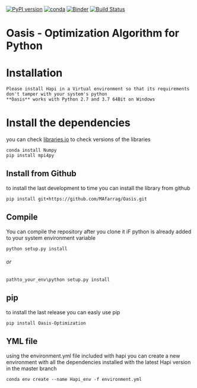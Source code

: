 [![PyPI version](https://badge.fury.io/py/Oasis-Optimization.svg)](https://badge.fury.io/py/Oasis-Optimization)
[![conda](https://anaconda.org/mafarrag/oasis/badges/version.svg)](https://anaconda.org/MAfarrag/oasis)
[![Binder](https://mybinder.org/badge_logo.svg)](https://mybinder.org/v2/gh/MAfarrag/Oasis/master)
[![Build Status](https://travis-ci.org/MAfarrag/Oasis.svg?branch=master)](https://travis-ci.org/MAfarrag/Oasis)

Oasis - Optimization Algorithm for Python 
===================================================================== 


Installation
============
```
Please install Hapi in a Virtual environment so that its requirements don't tamper with your system's python
**Oasis** works with Python 2.7 and 3.7 64Bit on Windows
```
# Install the dependencies
you can check [libraries.io](https://libraries.io/pypi/Oasis-Optimization) to check versions of the libraries
```
conda install Numpy
pip install mpi4py

```

## Install from Github
to install the last development to time you can install the library from github
```
pip install git+https://github.com/MAfarrag/Oasis.git
```
## Compile 
You can compile the repository after you clone it 
iF python is already added to your system environment variable
```
python setup.py install
```
###### or 
```
pathto_your_env\python setup.py install
```
## pip
to install the last release you can easly use pip
```
pip install Oasis-Optimization
```
## YML file
using the environment.yml file included with hapi you can create a new environment with all the dependencies installed with the latest Hapi version
in the master branch
```
conda env create --name Hapi_env -f environment.yml
```
